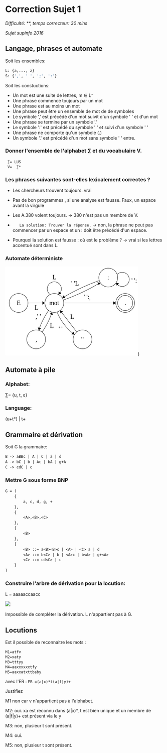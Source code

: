 # Correction Sujet 1

*Difficulté: \*\*, temps correcteur: 30 mins*

*Sujet supinfo 2016*

## Langage, phrases et automate

 
Soit les ensembles:
```OCAml
L: {a,..., z}
S: {',', ' ', ';', ':'}
```

Soit les constuctions:

- Un mot est une suite de lettres, m ∈ L⁺
- Une phrase commence toujours par un mot
- Une phrase est au moins un mot
- Une phrase peut être un ensemble de mot de de symboles
- Le symbole ',' est précédé d'un mot suivit d'un symbole ' ' et d'un mot
- Une phrase se termine par un symbole '.'
- Le symbole ':' est précédé du symbole ' ' et suivi d'un symbole ' '
- Une phrase ne comporte qu'un symbole (.)
- Un symbole '.' est précédé d'un mot sans symbole ' ' entre.

### Donner l'ensemble de l'alphabet ∑ et du vocabulaire V. 

```
 ∑= LUS
 V=  ∑*
```

### Les phrases suivantes sont-elles lexicalement correctes ?

- Les chercheurs trouvent toujours. vrai
- Pas de bon programmes , si une analyse est fausse. Faux, un espace avant la virgule
- Les A.380 volent toujours. -> 380 n'est pas un membre de V.
- `   La solution: Trouver la réponse.`
  -> non, la phrase ne peut pas commencer par un espace et un : doit être précédé d'un espace.
  
- Pourquoi la solution est fausse : où est le problème ? -> vrai si les lettres accentué sont dans L. 

### Automate déterministe

![](images/sujet1_automate_lang.png))

## Automate à pile

### Alphabet: 

 ∑= {u, t, ε}

### Language:

(u+t\*) | t+

## Grammaire et dérivation

Soit G la grammaire: 

```Ocaml
B -> aBBc | A | C | a | d
A -> bC | b | Ac | bA | g+A
C -> cdC | c
```

### Mettre G sous forme BNP

```Ocaml
G = (
    {
        a, c, d, g, +
    }, 
    {
        <A>,<B>,<C>
    },
    {
        <B>
    },
    {
        <B> ::= a<B><B>c | <A> | <C> a | d
        <A> ::= b<C> | b | <A>c | b<A> | g+<A>
        <C> ::= cd<C> | c
    }
)
```

### Construire l'arbre de dérivation pour la locution:

L = aaaaaccaacc

![](images/sujet_off_2016_derivation.png)

Impossible de compléter la dérivation. L n'appartient pas à G.

## Locutions

Est il possible de reconnaitre les mots : 

```
M1=atfv
M2=xaty
M3=tttyy
M4=aaxxxxxxtfy
M5=aaxxatxttbaby
```

avec l'ER : `ER =(a|x)*t(a|f|y)+`

Justifiez

M1 non car v n'appartient pas à l'alphabet.

M2: oui. xa est reconnu dans (a|x)*, t est bien unique et un membre de (a|f|y)+ est présent via le y

M3: non, plusieur t sont présent. 

M4: oui. 

M5: non, plusieur t sont présent.
